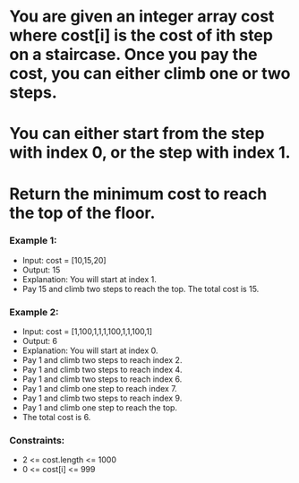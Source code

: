 # You are given an integer array cost where cost[i] is the cost of ith step on a staircase. Once you pay the cost, you can either climb one or two steps.

# You can either start from the step with index 0, or the step with index 1.

# Return the minimum cost to reach the top of the floor.

### Example 1:
- Input: cost = [10,15,20]
- Output: 15
- Explanation: You will start at index 1.
- Pay 15 and climb two steps to reach the top.
The total cost is 15.

### Example 2:
- Input: cost = [1,100,1,1,1,100,1,1,100,1]
- Output: 6
- Explanation: You will start at index 0.
- Pay 1 and climb two steps to reach index 2.
- Pay 1 and climb two steps to reach index 4.
- Pay 1 and climb two steps to reach index 6.
- Pay 1 and climb one step to reach index 7.
- Pay 1 and climb two steps to reach index 9.
- Pay 1 and climb one step to reach the top.
- The total cost is 6.

### Constraints:
- 2 <= cost.length <= 1000
- 0 <= cost[i] <= 999